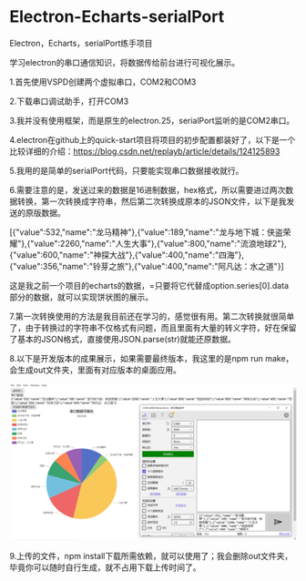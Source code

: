 # Electron-Echarts-serialPort
 Electron，Echarts，serialPort练手项目

学习electron的串口通信知识，将数据传给前台进行可视化展示。

1.首先使用VSPD创建两个虚拟串口，COM2和COM3

2.下载串口调试助手，打开COM3

3.我并没有使用框架，而是原生的electron.25，serialPort监听的是COM2串口。

4.electron在github上的quick-start项目将项目的初步配置都装好了，以下是一个比较详细的介绍：https://blog.csdn.net/replayb/article/details/124125893

5.我用的是简单的serialPort代码，只要能实现串口数据接收就行。

6.需要注意的是，发送过来的数据是16进制数据，hex格式，所以需要进过两次数据转换，第一次转换成字符串，然后第二次转换成原本的JSON文件，以下是我发送的原版数据。

​	[{"value":532,"name":"龙马精神"},{"value":189,"name":"龙与地下城：侠盗荣耀"},{"value":2260,"name":"人生大事"},{"value":800,"name":"流浪地球2"},{"value":600,"name":"神探大战"},{"value":400,"name":"四海"},{"value":356,"name":"铃芽之旅"},{"value":400,"name":"阿凡达：水之道"}]

这是我之前一个项目的echarts的数据，=只要将它代替成option.series[0].data部分的数据，就可以实现饼状图的展示。

7.第一次转换使用的方法是我目前还在学习的，感觉很有用。第二次转换就很简单了，由于转换过的字符串不仅格式有问题，而且里面有大量的转义字符，好在保留了基本的JSON格式，直接使用JSON.parse(str)就能还原数据。

8.以下是开发版本的成果展示，如果需要最终版本，我这里的是npm run make，会生成out文件夹，里面有对应版本的桌面应用。

![XISE_802092835](XISE_802092835.png)

9.上传的文件，npm install下载所需依赖，就可以使用了；我会删除out文件夹，毕竟你可以随时自行生成，就不占用下载上传时间了。

